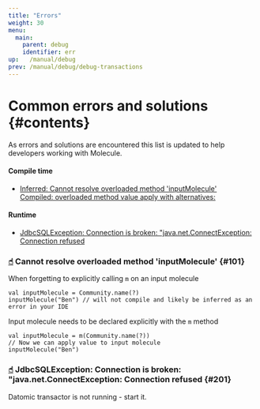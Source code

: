 ```yaml
---
title: "Errors"
weight: 30
menu:
  main:
    parent: debug
    identifier: err
up:   /manual/debug
prev: /manual/debug/debug-transactions
---
```



# Common errors and solutions {#contents}

As errors and solutions are encountered this list is updated to help developers working with Molecule. 

#### Compile time
- [Inferred: Cannot resolve overloaded method 'inputMolecule' 
<br>Compiled: overloaded method value apply with alternatives:](#101)

#### Runtime
- [JdbcSQLException: Connection is broken: "java.net.ConnectException: Connection refused](#201)



### [☝︎](#contents) Cannot resolve overloaded method 'inputMolecule' {#101}
When forgetting to explicitly calling `m` on an input molecule
```
val inputMolecule = Community.name(?)
inputMolecule("Ben") // will not compile and likely be inferred as an error in your IDE
``` 

Input molecule needs to be declared explicitly with the `m` method
```
val inputMolecule = m(Community.name(?))
// Now we can apply value to input molecule
inputMolecule("Ben")
``` 


### [☝︎](#contents) JdbcSQLException: Connection is broken: "java.net.ConnectException: Connection refused {#201}

Datomic transactor is not running - start it.